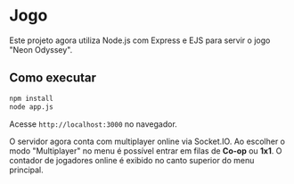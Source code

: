 # Jogo

Este projeto agora utiliza Node.js com Express e EJS para servir o jogo "Neon Odyssey".

## Como executar

```bash
npm install
node app.js
```

Acesse `http://localhost:3000` no navegador.

O servidor agora conta com multiplayer online via Socket.IO. Ao escolher o modo
"Multiplayer" no menu é possível entrar em filas de **Co-op** ou **1x1**. O
contador de jogadores online é exibido no canto superior do menu principal.
